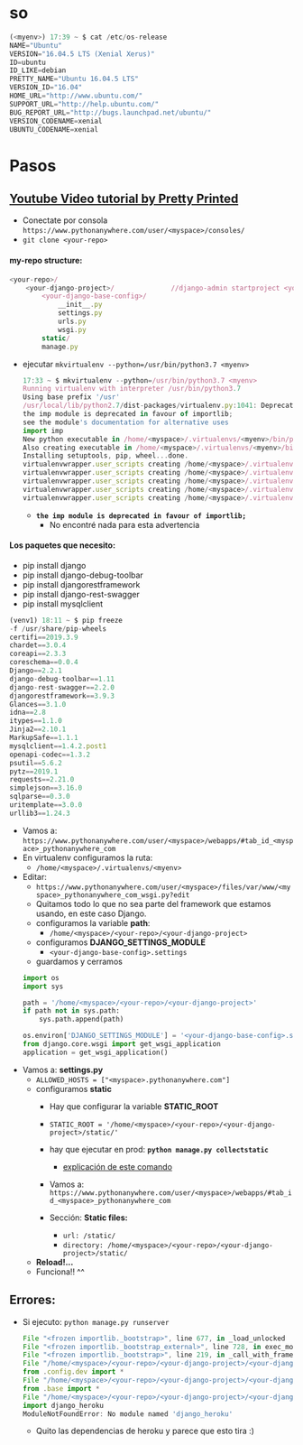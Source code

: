 # so
```js
(<myenv>) 17:39 ~ $ cat /etc/os-release
NAME="Ubuntu"
VERSION="16.04.5 LTS (Xenial Xerus)"
ID=ubuntu
ID_LIKE=debian
PRETTY_NAME="Ubuntu 16.04.5 LTS"
VERSION_ID="16.04"
HOME_URL="http://www.ubuntu.com/"
SUPPORT_URL="http://help.ubuntu.com/"
BUG_REPORT_URL="http://bugs.launchpad.net/ubuntu/"
VERSION_CODENAME=xenial
UBUNTU_CODENAME=xenial
```

# Pasos
## [Youtube Video tutorial by Pretty Printed](https://youtu.be/Y4c4ickks2A)

- Conectate por consola `https://www.pythonanywhere.com/user/<myspace>/consoles/`
- `git clone <your-repo>`
#### my-repo structure:
```js
<your-repo>/
    <your-django-project>/              //django-admin startproject <your-django-project>
        <your-django-base-config>/
            __init__.py
            settings.py
            urls.py
            wsgi.py
        static/
        manage.py
```
- ejecutar `mkvirtualenv --python=/usr/bin/python3.7 <myenv>`
    ```js
    17:33 ~ $ mkvirtualenv --python=/usr/bin/python3.7 <myenv>
    Running virtualenv with interpreter /usr/bin/python3.7
    Using base prefix '/usr'
    /usr/local/lib/python2.7/dist-packages/virtualenv.py:1041: DeprecationWarning: 
    the imp module is deprecated in favour of importlib; 
    see the module's documentation for alternative uses
    import imp
    New python executable in /home/<myspace>/.virtualenvs/<myenv>/bin/python3.7
    Also creating executable in /home/<myspace>/.virtualenvs/<myenv>/bin/python
    Installing setuptools, pip, wheel...done.
    virtualenvwrapper.user_scripts creating /home/<myspace>/.virtualenvs/<myenv>/bin/predeactivate
    virtualenvwrapper.user_scripts creating /home/<myspace>/.virtualenvs/<myenv>/bin/postdeactivate
    virtualenvwrapper.user_scripts creating /home/<myspace>/.virtualenvs/<myenv>/bin/preactivate
    virtualenvwrapper.user_scripts creating /home/<myspace>/.virtualenvs/<myenv>/bin/postactivate
    virtualenvwrapper.user_scripts creating /home/<myspace>/.virtualenvs/<myenv>/bin/get_env_details    
    ```
    - **`the imp module is deprecated in favour of importlib;`**
        - No encontré nada para esta advertencia

#### Los paquetes que necesito:
- pip install django
- pip install django-debug-toolbar
- pip install djangorestframework
- pip install django-rest-swagger
- pip install mysqlclient
```js
(venv1) 18:11 ~ $ pip freeze
-f /usr/share/pip-wheels
certifi==2019.3.9
chardet==3.0.4
coreapi==2.3.3
coreschema==0.0.4
Django==2.2.1
django-debug-toolbar==1.11
django-rest-swagger==2.2.0
djangorestframework==3.9.3
Glances==3.1.0
idna==2.8
itypes==1.1.0
Jinja2==2.10.1
MarkupSafe==1.1.1
mysqlclient==1.4.2.post1
openapi-codec==1.3.2
psutil==5.6.2
pytz==2019.1
requests==2.21.0
simplejson==3.16.0
sqlparse==0.3.0
uritemplate==3.0.0
urllib3==1.24.3
```
- Vamos a: `https://www.pythonanywhere.com/user/<myspace>/webapps/#tab_id_<myspace>_pythonanywhere_com`
- En virtualenv configuramos la ruta:
    - `/home/<myspace>/.virtualenvs/<myenv>`
- Editar:
    - `https://www.pythonanywhere.com/user/<myspace>/files/var/www/<myspace>_pythonanywhere_com_wsgi.py?edit`
    - Quitamos todo lo que no sea parte del framework que estamos usando, en este caso Django.
    - configuramos la variable **path**:
        - `/home/<myspace>/<your-repo>/<your-django-project>`
    - configuramos **DJANGO_SETTINGS_MODULE**
        - `<your-django-base-config>.settings`
    - guardamos y cerramos
    ```py
    import os
    import sys

    path = '/home/<myspace>/<your-repo>/<your-django-project>'
    if path not in sys.path:
        sys.path.append(path)

    os.environ['DJANGO_SETTINGS_MODULE'] = '<your-django-base-config>.settings'
    from django.core.wsgi import get_wsgi_application
    application = get_wsgi_application()
    ```
- Vamos a: **settings.py**
    - `ALLOWED_HOSTS = ["<myspace>.pythonanywhere.com"]`
    - configuramos **static**
        - Hay que configurar la variable **STATIC_ROOT**
        - `STATIC_ROOT = '/home/<myspace>/<your-repo>/<your-django-project>/static/'`
        - hay que ejecutar en prod: **`python manage.py collectstatic`**
            - [explicación de este comando](https://stackoverflow.com/questions/34586114/whats-the-point-of-djangos-collectstatic)
            
        - Vamos a: `https://www.pythonanywhere.com/user/<myspace>/webapps/#tab_id_<myspace>_pythonanywhere_com`
        - Sección: **Static files:**
            - `url: /static/`
            - `directory: /home/<myspace>/<your-repo>/<your-django-project>/static/`
    - **Reload!...**
    - Funciona!! ^^

## Errores:
- Si ejecuto: `python manage.py runserver` 
    ```js
    File "<frozen importlib._bootstrap>", line 677, in _load_unlocked
    File "<frozen importlib._bootstrap_external>", line 728, in exec_module
    File "<frozen importlib._bootstrap>", line 219, in _call_with_frames_removed
    File "/home/<myspace>/<your-repo>/<your-django-project>/<your-django-base-config>/settings.py", line 1, in <module>
    from .config.dev import *
    File "/home/<myspace>/<your-repo>/<your-django-project>/<your-django-base-config>/config/dev.py", line 1, in <module>
    from .base import *
    File "/home/<myspace>/<your-repo>/<your-django-project>/<your-django-base-config>/config/base.py", line 15, in <module>
    import django_heroku
    ModuleNotFoundError: No module named 'django_heroku'    
    ```
    - Quito las dependencias de heroku y parece que esto tira :)




